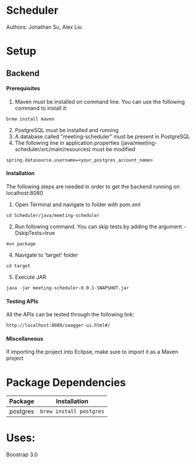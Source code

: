 # Scheduler

Authors: Jonathan Su, Alex Liu

# Setup

## Backend

#### Prerequisites

1. Maven must be installed on command line. You can use the following command to install it:
```
brew install maven
```
2. PostgreSQL must be installed and running
3. A database called "meeting-scheduler" must be present in PostgreSQL
4. The following line in application.properties (java/meeting-scheduler/src/main/resources) must be modified
```
spring.datasource.username=<your_postgres_account_name>
```

#### Installation

The following steps are needed in order to get the backend running on localhost:8080

1. Open Terminal and navigate to folder with pom.xml
```
cd Scheduler/java/meeting-scheduler
```
2. Run following command. You can skip tests by adding the argument -DskipTests=true
```
mvn package
```
4. Navigate to 'target' folder
```
cd target
```
5. Execute JAR
```
java -jar meeting-scheduler-0.0.1-SNAPSHOT.jar
```

#### Testing APIs

All the APIs can be tested through the following link:
```
http://localhost:8080/swagger-ui.html#/
```

#### Miscellaneous

If importing the project into Eclipse, make sure to import it as a Maven project

# Package Dependencies

| Package | Installation |
|:-------:|:------------:|
| postgres | `brew install postgres` |

# Uses:
Boostrap 3.0
